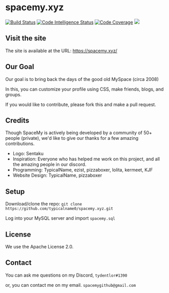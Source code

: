 # spacemy.xyz
[![Build Status](https://scrutinizer-ci.com/g/typicalname0/spacemy.xyz/badges/build.png?b=master)](https://scrutinizer-ci.com/g/typicalname0/spacemy.xyz/build-status/master)
[![Code Intelligence Status](https://scrutinizer-ci.com/g/typicalname0/spacemy.xyz/badges/code-intelligence.svg?b=master)](https://scrutinizer-ci.com/code-intelligence)
[![Code Coverage](https://scrutinizer-ci.com/g/typicalname0/spacemy.xyz/badges/coverage.png?b=master)](https://scrutinizer-ci.com/g/typicalname0/spacemy.xyz/?branch=master)
![](https://img.shields.io/github/license/Wirecloud/markdown-editor-widget.svg)
## Visit the site
The site is available at the URL: https://spacemy.xyz/
## Our Goal
Our goal is to bring back the days of the good old MySpace (circa 2008)

In this, you can customize your profile using CSS, make friends, blogs, and groups.

If you would like to contribute, please fork this and make a pull request.
## Credits
Though SpaceMy is actively being developed by a community of 50+ people (private), we'd like to give our thanks for a few amazing contributions.

- Logo: Sentaku
- Inspiration: Everyone who has helped me work on this project, and all the amazing people in our discord.
- Programming: TypicalName, ezist, pizzaboxer, lolita, kermeet, KJF
- Website Design: TypicalName, pizzaboxer

## Setup
Download/clone the repo: ``git clone https://github.com/typicalname0/spacemy.xyz.git``

Log into your MySQL server and import ``spacemy.sql``

## License
We use the Apache License 2.0.

## Contact
You can ask me questions on my Discord, ``tydentlor#1390``

or, you can contact me on my email. ``spacemygithub@gmail.com``
